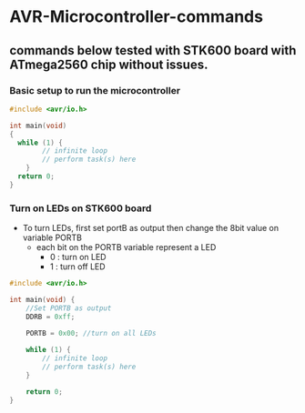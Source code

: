 # AVR-Microcontroller-commands
## commands below tested with STK600 board with ATmega2560 chip without issues.

### Basic setup to run the microcontroller
```c
#include <avr/io.h>

int main(void)
{
  while (1) {
        // infinite loop
        // perform task(s) here
    }
  return 0;
}
```

### Turn on LEDs on STK600 board
- To turn LEDs, first set portB as output then change the 8bit value on variable PORTB
  - each bit on the PORTB variable represent a LED
    - 0 : turn on LED
    - 1 : turn off LED
```c
#include <avr/io.h>

int main(void) {
    //Set PORTB as output
    DDRB = 0xff;

    PORTB = 0x00; //turn on all LEDs
    
    while (1) {
        // infinite loop
        // perform task(s) here
    }

    return 0;
}
```
